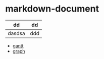 # markdown-document


|dd | dd | 
| --- | --- |
| dasdsa | ddd |


- [gantt](mermaid-gantt.md)
- [graph](mermaid-graph.md)
